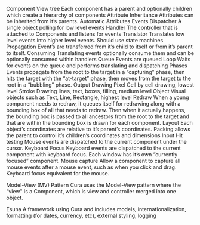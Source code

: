 
Component
  View tree
    Each component has a parent and optionally children which create a hierarchy of components
  Attribute Inheritance
    Attributes can be inherited from it’s parents.
  Automatic Attributes
Events
  Dispatcher
    A single object polling for low level events
  Handler
    The controller that is attached to Components and listens for events
  Translator
    Translates low level events into higher level events. Should use state machines
  Propagation
    Event’s are transferred from it’s child to itself or from it’s parent to itself.
  Consuming
    Translating events optionally consume them and can be optionally consumed within handlers
  Queue
    Events are queued
  Loop
    Waits for events on the queue and performs translating and dispatching
  Phases
    Events propagate from the root to the target in a “capturing” phase, then hits the target with the “at-target” phase, then moves from the target to the root in a “bubbling” phase.
Output
  Drawing
    Pixel
      Cell by cell drawing, lowest level
    Stroke
      Drawing lines, text, boxes, filling, medium level
    Object
      Visual objects such as Text, Line, Rectangle, highest level
  Redraw
    When a young component needs to redraw, it queues itself for redrawing along with a bounding box of all that needs to redraw. Then when it actually happens, the bounding box is passed to all ancestors from the root to the target and that are within the bounding box is drawn for each component.
  Layout
    Each object’s coordinates are relative to it’s parent’s coordinates. Packing allows the parent to control it’s children’s coordinates and dimensions
Input
  Hit testing
    Mouse events are dispatched to the current component under the cursor.
  Keyboard Focus
    Keyboard events are dispatched to the current component with keyboard focus. Each window has it’s own “currently focused” component.
  Mouse capture
    Allow a component to capture all mouse events after a mouse event, such as when you click and drag. Keyboard focus equivalent for the mouse.


Model-View (MV) Pattern
  Cura uses the Model-View pattern where the “view" is a Component, which is view and controller merged into one object.

Esuna
  A framework using Cura and includes models, internationalization, formatting (for dates, currency, etc), external styling, logging
